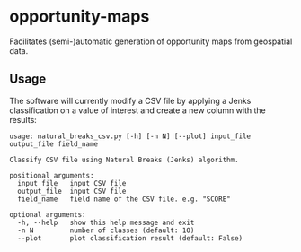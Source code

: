 # opportunity-maps

Facilitates (semi-)automatic generation of opportunity maps from geospatial data.

## Usage

The software will currently modify a CSV file by applying a Jenks classification on a value of interest and create a new column with the results:

```
usage: natural_breaks_csv.py [-h] [-n N] [--plot] input_file output_file field_name

Classify CSV file using Natural Breaks (Jenks) algorithm.

positional arguments:
  input_file   input CSV file
  output_file  input CSV file
  field_name   field name of the CSV file. e.g. "SCORE"

optional arguments:
  -h, --help   show this help message and exit
  -n N         number of classes (default: 10)
  --plot       plot classification result (default: False)
```
